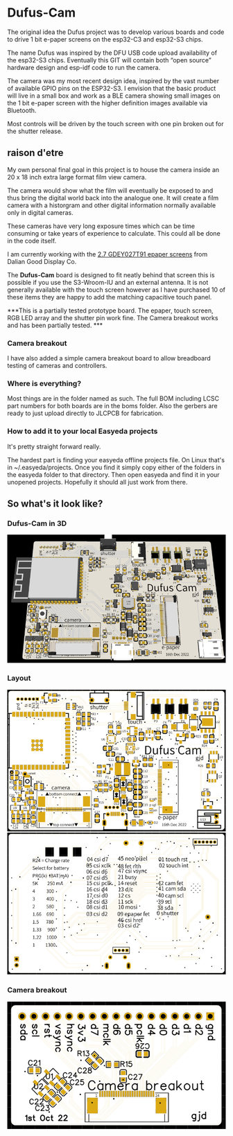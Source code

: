 # Dufus-Cam

The original idea the Dufus project was to develop various boards and code to drive 1 bit e-paper screens on the esp32-C3 and esp32-S3 chips.

The name Dufus was inspired by the DFU USB code upload availability of the esp32-S3 chips.
Eventually this GIT will contain both “open source” hardware design and esp-idf code to run the camera.

The camera was my most recent design idea, inspired by the vast number of available GPIO pins on the ESP32-S3.
I envision that the basic product will live in a small box and work as a BLE camera showing small images on the 1 bit e-paper screen with the higher definition images available via Bluetooth.

Most controls will be driven by the touch screen with one pin broken out for the shutter release.


## raison d'etre

My own personal final goal in this project is to house the camera inside an 20 x 18 inch extra large format film view camera.

The camera would show what the film will eventually be exposed to and thus bring the digital world back into the analogue one. It will create a film camera with a historgram and other digital information normally available only in digital cameras.

These cameras have very long exposure times which can be time consuming or take years of experience to calculate. This could all be done in the code itself. 

I am currently working with the [2.7 GDEY027T91 epaper screens](https://www.good-display.com/product/432.html) from Dalian Good Display Co. 



The **Dufus-Cam** board is designed to fit neatly behind that screen this is possible if you use the S3-Wroom-IU and an external antenna.
It is not generally available with the touch screen however as I have purchased 10 of these items they are happy to add
the matching capacitive touch panel.


***This is a partially tested prototype board. The epaper, touch screen, RGB LED array and the shutter pin work fine. The Camera breakout works and has been partially tested. ***

### Camera breakout

I have also added a simple camera breakout board to allow breadboard testing of cameras and controllers.

### Where is everything?
Most things are in the folder named as such.
The full BOM including LCSC part numbers for both boards are in the boms folder.
Also the gerbers are ready to just upload directly to JLCPCB for fabrication.

### How to add it to your local Easyeda projects

It's pretty straight forward really. 

The hardest part is finding your easyeda offline projects file. On Linux that's in ~/.easyeda/projects. Once you find it simply copy either of the folders in the easyeda folder to that directory. Then open easyeda and find it in your unopened projects. Hopefully it should all just work from there.

## So what's it look like?
### Dufus-Cam in 3D
![Dufus-Cam 3D](./images/3D.png)

### Layout
![Dufus-Cam top side](./images/Top.png)
![Dufus-Cam bottom side](./images/Bottom.png)

### Camera breakout
![Camera breakout](./images/breakout.png)


